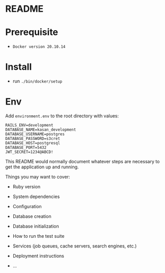 # README

# Prerequisite
- `Docker version 20.10.14`

# Install
- run `./bin/docker/setup`

# Env
Add `environment.env` to the root directory with values:
```
RAILS_ENV=development
DATABASE_NAME=kasan_development
DATABASE_USERNAME=postgres
DATABASE_PASSWORD=s3cret
DATABASE_HOST=postgresql
DATABASE_PORT=5432
JWT_SECRET=1234@ABCD!
```

This README would normally document whatever steps are necessary to get the
application up and running.

Things you may want to cover:

* Ruby version

* System dependencies

* Configuration

* Database creation

* Database initialization

* How to run the test suite

* Services (job queues, cache servers, search engines, etc.)

* Deployment instructions

* ...
